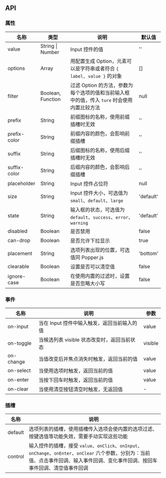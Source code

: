 ## API

### 属性

| 名称         | 类型              | 说明                                                                                       | 默认值    |
| ------------ | ----------------- | ------------------------------------------------------------------------------------------ | --------- |
| value        | String \| Number  | Input 控件的值                                                                             | ''        |
| options      | Array             | 用配置生成 Option，元素可以是字符串或者符合 `{ label, value }` 的对象                      | []        |
| filter       | Boolean, Function | 过滤 Option 的方法，参数为每个选项的值和当前输入框中的值，传入 `ture` 时会使用内置比较方法 | null      |
| prefix       | String            | 前缀图标的名称，使用前缀插槽时无效                                                         | ''        |
| prefix-color | String            | 前缀内容的颜色，会影响前缀插槽                                                             | ''        |
| suffix       | String            | 后缀图标的名称，使用后缀插槽时无效                                                         | ''        |
| suffix-color | String            | 后缀内容的颜色，会影响后缀插槽                                                             | ''        |
| placeholder  | String            | Input 控件占位符                                                                           | null      |
| size         | String            | Input 控件大小，可选值为 `small`、`default`、`large`                                       | 'default' |
| state        | String            | 输入框的状态，可选值为 `default`、`success`、`error`、`warning`                            | 'default' |
| disabled     | Boolean           | 是否禁用                                                                                   | false     |
| can-drop     | Boolean           | 是否允许下拉显示                                                                           | true      |
| placement    | String            | 选项列表出现的位置，可选值同 Popper.js                                                     | 'bottom'  |
| clearable    | Boolean           | 设置是否可以清空值                                                                         | false     |
| ignore-case  | Boolean           | 在使用内置的过滤时，设置是否忽略大小写                                                     | false     |

### 事件

| 名称      | 说明                                        | 参数    |
| --------- | ------------------------------------------- | ------- |
| on-input  | 当在 Input 控件中输入触发，返回当前输入的值 | value   |
| on-toggle | 当候选列表 visible 状态改变时，返回当前状态 | visible |
| on-change | 当值改变后并焦点消失时触发，返回当前的值    | value   |
| on-select | 当使用选项时触发，返回当前的值              | value   |
| on-enter  | 当按下回车时触发，返回当前的值              | value   |
| on-clear  | 当使用清空按钮清空时触发，无返回值          | -       |

### 插槽

| 名称    | 说明                                                                                                                                                                                    |
| ------- | --------------------------------------------------------------------------------------------------------------------------------------------------------------------------------------- |
| default | 选项列表的插槽，使用插槽传入选项会使内置的选项过滤、按键选值等功能失效，需要手动实现这些功能                                                                                            |
| control | 输入控件的插槽，接受 `value`、`onClick`、`onInput`、`onChange`、`onEnter`、`onClear` 六个参数，分别为：当前值、点击事件回调、输入事件回调、变化事件回调、按回车事件回调、清空值事件回调 |
